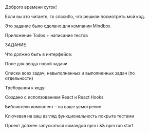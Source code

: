 Доброго времени суток!

Если вы это читаете, то спасибо, что решили посмотреть мой код.

Это задание было сделано для компании Mindbox.

Приложение Todos + написание тестов


ЗАДАНИЕ

Что должно быть в интерфейсе:

Поле для ввода новой задачи

Списки всех задач, невыполненных и выполненных задач (по отдельности)


Требования к коду:

Создано с исползованием React и React Hooks

Библиотеки компонент – на ваше усмотрение

Ключевая на ваш взгляд функциональность покрыта тестами

Проект должен запускаться командой npm i && npm run start

